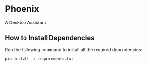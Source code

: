 # Phoenix
A Desktop Assistant

## How to Install Dependencies

Run the following command to install all the required dependencies:

```bash
pip install -r requirements.txt
```